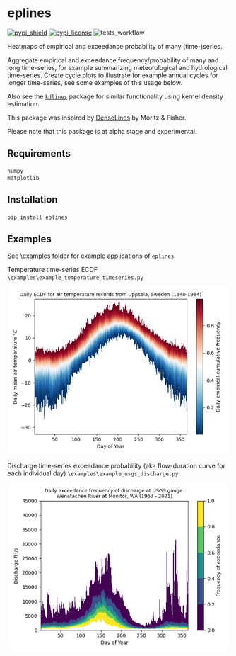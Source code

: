 # eplines
[![pypi_shield](https://img.shields.io/pypi/v/eplines.svg)](https://pypi.org/project/eplines/)
[![pypi_license](https://badgen.net/pypi/license/eplines/)](https://pypi.org/project/eplines/)
![tests_workflow](https://github.com/rhkarls/eplines/actions/workflows/run_flake8_pytest.yml/badge.svg)

Heatmaps of empirical and exceedance probability of many (time-)series.

Aggregate empirical and exceedance frequency/probability of many and long time-series, for example
summarizing meteorological and hydrological time-series. Create cycle plots to illustrate for example annual cycles for longer time-series, see some examples of this usage below.

Also see the [`kdlines`](https://github.com/rhkarls/kdlines) package for similar functionality using kernel density estimation. 

This package was inspired by [DenseLines](https://dig.cmu.edu/publications/2018-million-time-series.html) 
by Moritz & Fisher.

Please note that this package is at alpha stage and experimental.
## Requirements

    numpy
    matplotlib

## Installation

`pip install eplines`

## Examples

See \examples folder for example applications of `eplines`

Temperature time-series ECDF `\examples\example_temperature_timeseries.py`

![example_ecdf_airtemp](https://github.com/rhkarls/eplines/blob/main/examples/temperature_ecdf_example.png)

Discharge time-series exceedance probability (aka flow-duration curve for each individual day) `\examples\example_usgs_discharge.py`

![example_exceedance_df](https://github.com/rhkarls/eplines/blob/main/examples/discharge_exceedance_example.png)



